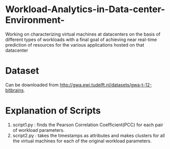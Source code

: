 # Workload-Analytics-in-Data-center-Environment-
Working on characterizing virtual machines at datacenters on the basis of different types of workloads with a final goal of achieving near real-time prediction of resources for the various applications hosted on that datacenter

# Dataset
Can be downloaded from http://gwa.ewi.tudelft.nl/datasets/gwa-t-12-bitbrains.

# Explanation of Scripts
1. script1.py : finds the Pearson Correlation Coefficient(PCC) for each pair of workload parameters.
2. script2.py : takes the timestamps as attributes and makes clusters for all the virtual machines for each of the original workload parameters.

